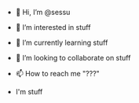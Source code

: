 - 👋 Hi, I’m @sessu
- 👀 I’m interested in stuff
- 🌱 I’m currently learning stuff
- 💞️ I’m looking to collaborate on stuff
- 📫 How to reach me "???"

- I'm stuff

<!---
sessu/sessu is a ✨ special ✨ repository because its `README.md` (this file) appears on your GitHub profile.
You can click the Preview link to take a look at your changes.
--->
